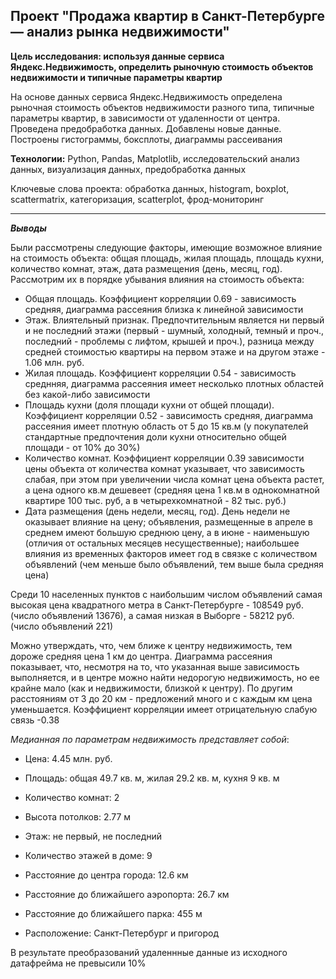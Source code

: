 ## Проект "Продажа квартир в Санкт-Петербурге — анализ рынка недвижимости"

<b>Цель исследования: используя данные сервиса Яндекс.Недвижимость, определить рыночную стоимость объектов недвижимости и типичные параметры квартир</b>


На основе данных сервиса Яндекс.Недвижимость определена рыночная стоимость объектов недвижимости разного типа, типичные параметры квартир, в зависимости от удаленности от центра. Проведена предобработка данных. Добавлены новые данные. Построены гистограммы, боксплоты, диаграммы рассеивания

<b>Технологии:</b> Python, Pandas, Matplotlib, исследовательский анализ данных, визуализация данных, предобработка данных

</b>Ключевые слова проекта:</b> обработка данных, histogram, boxplot, scattermatrix, категоризация, scatterplot,  фрод-мониторинг
<hr>
<b><i>Выводы</i></b>
<p>Были рассмотрены следующие факторы, имеющие возможное влияние на стоимость объекта: общая площадь, жилая площадь, площадь кухни, количество комнат, этаж, дата размещения (день, месяц, год). Рассмотрим их в порядке убывания влияния на стоимость объекта:

* Общая площадь. Коэффициент корреляции 0.69 - зависимость средняя, диаграмма рассеяния близка к линейной зависимости
* Этаж. Влиятельный признак. Предпочтительным является ни первый и не последний этажи (первый - шумный, холодный, темный и проч., последний - проблемы с лифтом, крышей и проч.), разница между средней стоимостью квартиры на первом этаже и на другом этаже - 1.06 млн. руб.
* Жилая площадь. Коэффициент корреляции 0.54 - зависимость среднняя, диаграмма рассеяния имеет несколько плотных областей без какой-либо зависимости
* Площадь кухни (доля площади кухни от общей площади). Коэффициент корреляции 0.52 - зависимость средняя, диаграмма рассеяния имеет плотную область от 5 до 15 кв.м (у покупателей стандартные предпочтения доли кухни относительно общей площади - от 10% до 30%)
* Количество комнат. Коэффициент корреляции 0.39 зависимости цены объекта от количества комнат указывает, что зависимость слабая, при этом при увеличении числа комнат цена объекта растет, а цена одного кв.м дешевеет (средняя цена 1 кв.м в однокомнатной квартире 100 тыс. руб, а в четырехкомнатной - 82 тыс. руб.)
* Дата размещения (день недели, месяц, год). День недели не оказывает влияние на цену; объявления, размещенные в апреле в среднем имеют большую среднюю цену, а в июне - наименьшую (отличия от остальных месяцев несущественные); наибольшее влияния из временных факторов имеет год в связке с количеством объявлений (чем меньше было объявлений, тем выше была средняя цена)
 
<p>
    Среди 10 населенных пунктов с наибольшим числом объявлений самая высокая цена квадратного метра в Санкт-Петербурге - 108549 руб. (число объявлений 13676), а самая низкая в Выборге - 58212 руб. (число объявлений 221)
<p>
      Можно утверждать, что, чем ближе к центру недвижимость, тем дороже средняя цена 1 км до центра. Диаграмма рассеяния показывает, что, несмотря на то, что указанная выше зависимость выполняется, и в центре можно найти недорогую недвижимость, но ее крайне мало (как и недвижимости, близкой к центру). По другим расстояниям от 3 до 20 км - предложений много и с каждым км цена уменьшается. Коэффициент корреляции имеет отрицательную слабую связь -0.38
 <p>
 <i>Медианная по параметрам недвижимость представляет собой</i>:
 <p>
   
* Цена: 4.45 млн. руб.
   
* Площадь: общая 49.7 кв. м, жилая 29.2 кв. м, кухня 9 кв. м
   
* Количество комнат: 2
   
* Высота потолков: 2.77 м
   
* Этаж: не первый, не последний
   
* Количество этажей в доме: 9
   
* Расстояние до центра города: 12.6 км
   
* Расстояние до ближайшего аэропорта: 26.7 км
   
* Расстояние до ближайшего парка: 455 м
   
* Расположение: Санкт-Петербург и пригород
   

В результате преобразований удаленнные данные из исходного датафрейма не превысили 10%
  

